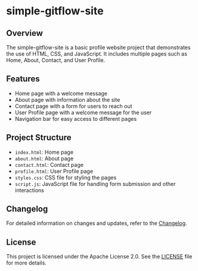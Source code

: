 # simple-gitflow-site

## Overview
The simple-gitflow-site is a basic profile website project that demonstrates the use of HTML, CSS, and JavaScript. It includes multiple pages such as Home, About, Contact, and User Profile.

## Features
- Home page with a welcome message
- About page with information about the site
- Contact page with a form for users to reach out
- User Profile page with a welcome message for the user
- Navigation bar for easy access to different pages

## Project Structure
- `index.html`: Home page
- `about.html`: About page
- `contact.html`: Contact page
- `profile.html`: User Profile page
- `styles.css`: CSS file for styling the pages
- `script.js`: JavaScript file for handling form submission and other interactions

## Changelog
For detailed information on changes and updates, refer to the [Changelog](CHANGELOG.md).

## License
This project is licensed under the Apache License 2.0. See the [LICENSE](LICENSE) file for more details.